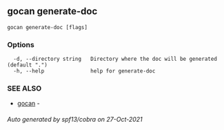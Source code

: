 ## gocan generate-doc



```
gocan generate-doc [flags]
```

### Options

```
  -d, --directory string   Directory where the doc will be generated (default ".")
  -h, --help               help for generate-doc
```

### SEE ALSO

* [gocan](gocan.md)	 - 

###### Auto generated by spf13/cobra on 27-Oct-2021
